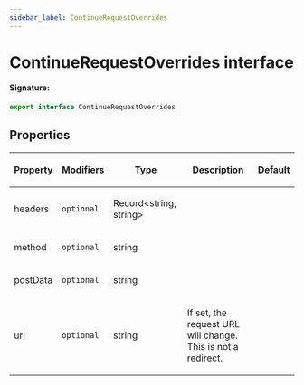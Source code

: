 ```yaml
---
sidebar_label: ContinueRequestOverrides
---
```


# ContinueRequestOverrides interface

#### Signature:

```typescript
export interface ContinueRequestOverrides
```

## Properties

<table><thead><tr><th>

Property

</th><th>

Modifiers

</th><th>

Type

</th><th>

Description

</th><th>

Default

</th></tr></thead>
<tbody><tr><td>

<span id="headers">headers</span>

</td><td>

`optional`

</td><td>

Record&lt;string, string&gt;

</td><td>

</td><td>

</td></tr>
<tr><td>

<span id="method">method</span>

</td><td>

`optional`

</td><td>

string

</td><td>

</td><td>

</td></tr>
<tr><td>

<span id="postdata">postData</span>

</td><td>

`optional`

</td><td>

string

</td><td>

</td><td>

</td></tr>
<tr><td>

<span id="url">url</span>

</td><td>

`optional`

</td><td>

string

</td><td>

If set, the request URL will change. This is not a redirect.

</td><td>

</td></tr>
</tbody></table>
